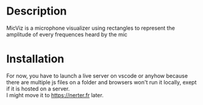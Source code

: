 # Description
MicViz is a microphone visualizer using rectangles to represent the amplitude of every frequences heard by the mic

# Installation
For now, you have to launch a live server on vscode or anyhow because there are multiple js files on a folder and browsers won't run it locally, exept if it is hosted on a server.  
I might move it to https://nerter.fr later.


